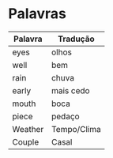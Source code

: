 # Palavras

|  Palavra |  Tradução |
|----------|--------------|
|   eyes   |     olhos    |
|   well   |     bem      |
|   rain   |     chuva    |
|   early  |   mais cedo  |
|   mouth  |    boca      |
|   piece  |    pedaço    |
|  Weather |  Tempo/Clima |
|  Couple  |    Casal     |
